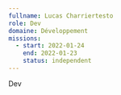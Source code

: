 ```yaml
---
fullname: Lucas Charriertesto
role: Dev
domaine: Développement
missions:
  - start: 2022-01-24
    end: 2022-01-23
    status: independent
---
```


Dev
